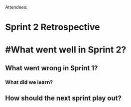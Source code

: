 Attendees:

# Sprint 2 Retrospective

# #What went well in Sprint 2?


## What went wrong in Sprint 1?


### What did we learn?


## How should the next sprint play out?
